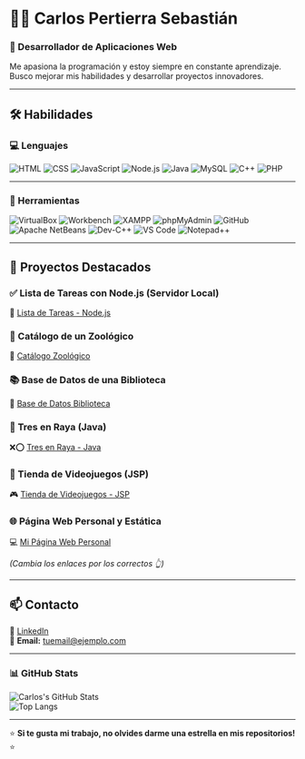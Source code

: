 # 👨‍💻 Carlos Pertierra Sebastián  

### 🚀 Desarrollador de Aplicaciones Web  
Me apasiona la programación y estoy siempre en constante aprendizaje. Busco mejorar mis habilidades y desarrollar proyectos innovadores.  

---

## 🛠️ Habilidades  

### 💻 Lenguajes  
![HTML](https://img.shields.io/badge/-HTML-orange?style=flat&logo=html5&logoColor=white)
![CSS](https://img.shields.io/badge/-CSS-blue?style=flat&logo=css3&logoColor=white)
![JavaScript](https://img.shields.io/badge/-JavaScript-yellow?style=flat&logo=javascript&logoColor=black)
![Node.js](https://img.shields.io/badge/-Node.js-green?style=flat&logo=node.js&logoColor=white)
![Java](https://img.shields.io/badge/-Java-red?style=flat&logo=java&logoColor=white)
![MySQL](https://img.shields.io/badge/-MySQL-blue?style=flat&logo=mysql&logoColor=white)
![C++](https://img.shields.io/badge/-C++-00599C?style=flat&logo=c%2B%2B&logoColor=white)
![PHP](https://img.shields.io/badge/-PHP-777BB4?style=flat&logo=php&logoColor=white)

---

### 🔧 Herramientas  
![VirtualBox](https://img.shields.io/badge/-VirtualBox-lightgrey?style=flat&logo=virtualbox&logoColor=white)
![Workbench](https://img.shields.io/badge/-Workbench-orange?style=flat&logo=mysql&logoColor=white)
![XAMPP](https://img.shields.io/badge/-XAMPP-FB7A24?style=flat&logo=xampp&logoColor=white)
![phpMyAdmin](https://img.shields.io/badge/-phpMyAdmin-blue?style=flat&logo=phpmyadmin&logoColor=white)
![GitHub](https://img.shields.io/badge/-GitHub-181717?style=flat&logo=github&logoColor=white)
![Apache NetBeans](https://img.shields.io/badge/-NetBeans-blue?style=flat&logo=apachenetbeanside&logoColor=white)
![Dev-C++](https://img.shields.io/badge/-Dev--C++-blue?style=flat&logo=cplusplus&logoColor=white)
![VS Code](https://img.shields.io/badge/-VS%20Code-007ACC?style=flat&logo=visualstudiocode&logoColor=white)
![Notepad++](https://img.shields.io/badge/-Notepad++-lightgrey?style=flat&logo=notepadplusplus&logoColor=white)

---

## 🚀 Proyectos Destacados  

### ✅ Lista de Tareas con Node.js (Servidor Local)  
📝 [Lista de Tareas - Node.js]([https://github.com/Cperseb/Lista-de-Tareas-en-servidor-NODE](https://github.com/Cperseb/Lista-de-Tareas-en-servidor-NODE))  

### 🦁 Catálogo de un Zoológico  
🐾 [Catálogo Zoológico]([https://github.com/Cperseb/Catalogo-zoologico](https://github.com/Cperseb/Catalogo-zoologico))  

### 📚 Base de Datos de una Biblioteca  
📖 [Base de Datos Biblioteca]([https://github.com/Cperseb/Base-de-datos-biblioteca](https://github.com/Cperseb/Base-de-datos-biblioteca))  

### 🎲 Tres en Raya (Java)  
❌⭕ [Tres en Raya - Java]([https://github.com/Cperseb/Tres-en-Raya-Java](https://github.com/Cperseb/Tres-en-Raya-Java))  

### 🛒 Tienda de Videojuegos (JSP)  
🎮 [Tienda de Videojuegos - JSP]([https://github.com/Cperseb/Cperseb](https://github.com/Cperseb/Proyecto-videojuegos-JSP))  

### 🌐 Página Web Personal y Estática  
💻 [Mi Página Web Personal]([https://github.com/Cperseb/Cperseb.github.io](https://github.com/Cperseb/Cperseb.github.io))  


*(Cambia los enlaces por los correctos 👆)*

---

## 📫 Contacto  
🔗 [LinkedIn](https://www.linkedin.com/in/tuusuario/)  
📧 **Email:** tuemail@ejemplo.com  

---

### 📊 GitHub Stats  
![Carlos's GitHub Stats](https://github-readme-stats.vercel.app/api?username=CarlosPertierraSebastian&show_icons=true&theme=tokyonight)  
![Top Langs](https://github-readme-stats.vercel.app/api/top-langs/?username=CarlosPertierraSebastian&layout=compact&theme=tokyonight)

---

⭐ **Si te gusta mi trabajo, no olvides darme una estrella en mis repositorios!** ⭐  

